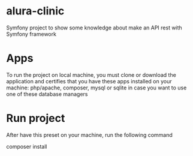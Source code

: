 # alura-clinic
Symfony project to show some knowledge about make an API rest with Symfony framework


# Apps
To run the project on local machine, you must clone or download the application and certifies that you have these apps installed on your machine: php/apache, composer, mysql or sqlite in case you want to use one of these database managers

# Run project
After have this preset on your machine, run the following command

composer install

